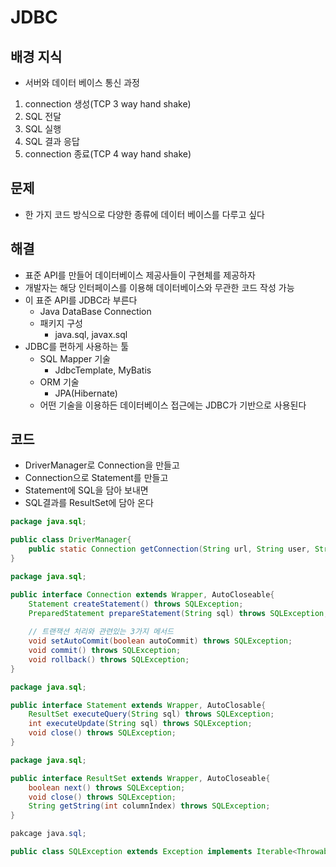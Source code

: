 # JDBC
## 배경 지식
- 서버와 데이터 베이스 통신 과정

1) connection 생성(TCP 3 way hand shake)
2) SQL 전달
3) SQL 실행
4) SQL 결과 응답
5) connection 종료(TCP 4 way hand shake)

## 문제
- 한 가지 코드 방식으로 다양한 종류에 데이터 베이스를 다루고 싶다

## 해결
- 표준 API를 만들어 데이터베이스 제공사들이 구현체를 제공하자
- 개발자는 해당 인터페이스를 이용해 데이터베이스와 무관한 코드 작성 가능
- 이 표준 API를 JDBC라 부른다
  - Java DataBase Connection
  - 패키지 구성
      - java.sql, javax.sql
- JDBC를 편하게 사용하는 툴
  - SQL Mapper 기술 
    - JdbcTemplate, MyBatis
  - ORM 기술
    - JPA(Hibernate)
  - 어떤 기술을 이용하든 데이터베이스 접근에는 JDBC가 기반으로 사용된다


## 코드
- DriverManager로 Connection을 만들고
- Connection으로 Statement를 만들고
- Statement에 SQL을 담아 보내면
- SQL결과를 ResultSet에 담아 온다

```java
package java.sql;

public class DriverManager{
    public static Connection getConnection(String url, String user, String password) throws SQLException;
}
```

```java
package java.sql;

public interface Connection extends Wrapper, AutoCloseable{
    Statement createStatement() throws SQLException;
    PreparedStatement prepareStatement(String sql) throws SQLException;
    
    // 트랜잭션 처리와 관련있는 3가지 메서드
    void setAutoCommit(boolean autoCommit) throws SQLException;
    void commit() throws SQLException;
    void rollback() throws SQLException;
}
```

```java
package java.sql;

public interface Statement extends Wrapper, AutoClosable{
    ResultSet executeQuery(String sql) throws SQLException;
    int executeUpdate(String sql) throws SQLException;
    void close() throws SQLException;
}
```


```java
package java.sql;

public interface ResultSet extends Wrapper, AutoCloseable{
    boolean next() throws SQLException;
    void close() throws SQLException;
    String getString(int columnIndex) throws SQLException;
}
```

```java
pakcage java.sql;

public class SQLException extends Exception implements Iterable<Throwable>{}
```

